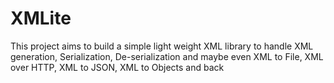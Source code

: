 # XMLite
This project aims to build a simple light weight XML library to handle XML generation, Serialization, De-serialization and maybe even XML to File, XML over HTTP, XML to JSON, XML to Objects and back
